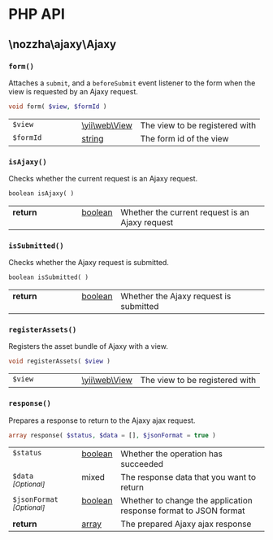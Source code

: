 # PHP API

## \nozzha\ajaxy\Ajaxy

### `form()`

Attaches a `submit`, and a `beforeSubmit` event listener to the form when the view is requested by an Ajaxy request.

```php
void form( $view, $formId )
```

<table width="100%">
    <tr>
        <td width="120px" valign="top"><code>$view</code></td>
        <td valign="top"><a href="http://www.yiiframework.com/doc-2.0/yii-web-view.html">\yii\web\View</a></td>	
        <td valign="top">The view to be registered with</td>	
    </tr>
    <tr>
        <td width="120px" valign="top"><code>$formId</code></td>
        <td valign="top"><a href="http://www.php.net/language.types.string">string</a></td>	
        <td valign="top">The form id of the view</td>	
    </tr>
</table>

### `isAjaxy()`

Checks whether the current request is an Ajaxy request.

```php
boolean isAjaxy( )
```

<table width="100%">
    <tr>
        <td width="120px" valign="top"><b>return</b></td>
        <td valign="top"><a href="http://www.php.net/language.types.boolean">boolean</a></td>	
        <td valign="top">Whether the current request is an Ajaxy request</td>	
    </tr>
</table>

### `isSubmitted()`

Checks whether the Ajaxy request is submitted.

```php
boolean isSubmitted( )
```

<table width="100%">
    <tr>
        <td width="120px" valign="top"><b>return</b></td>
        <td valign="top"><a href="http://www.php.net/language.types.boolean">boolean</a></td>	
        <td valign="top">Whether the Ajaxy request is submitted</td>	
    </tr>
</table>

### `registerAssets()`

Registers the asset bundle of Ajaxy with a view.

```php
void registerAssets( $view )
```

<table width="100%">
    <tr>
        <td width="120px" valign="top"><code>$view</code></td>
        <td valign="top"><a href="http://www.yiiframework.com/doc-2.0/yii-web-view.html">\yii\web\View</a></td>	
        <td valign="top">The view to be registered with</td>	
    </tr>
</table>

### `response()`

Prepares a response to return to the Ajaxy ajax request.

```php
array response( $status, $data = [], $jsonFormat = true )
```

<table width="100%">
    <tr>
        <td width="120px" valign="top"><code>$status</code></td>
        <td valign="top"><a href="http://www.php.net/language.types.boolean">boolean</a></td>	
        <td valign="top">Whether the operation has succeeded</td>	
    </tr>
    <tr>
        <td width="120px" valign="top"><code>$data</code><br><i><small>[Optional]</small></i></td>
        <td valign="top">mixed</td>	
        <td valign="top">The response data that you want to return</td>	
    </tr>
    <tr>
        <td width="120px" valign="top"><code>$jsonFormat</code><br><i><small>[Optional]</small></i></td>
        <td valign="top"><a href="http://www.php.net/language.types.boolean">boolean</a></td>	
        <td valign="top">Whether to change the application response format to JSON format</td>	
    </tr>
    <tr>
        <td width="120px" valign="top"><b>return</b></td>
        <td valign="top"><a href="http://www.php.net/language.types.array">array</a></td>	
        <td valign="top">The prepared Ajaxy ajax response</td>	
    </tr>
</table>